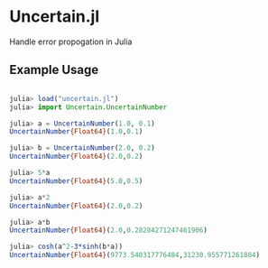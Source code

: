 Uncertain.jl
============

Handle error propogation in Julia

Example Usage
-------------

~~~julia

julia> load("uncertain.jl")
julia> import Uncertain.UncertainNumber

julia> a = UncertainNumber(1.0, 0.1)
UncertainNumber{Float64}(1.0,0.1)

julia> b = UncertainNumber(2.0, 0.2)
UncertainNumber{Float64}(2.0,0.2)

julia> 5*a
UncertainNumber{Float64}(5.0,0.5)

julia> a*2
UncertainNumber{Float64}(2.0,0.2)

julia> a*b
UncertainNumber{Float64}(2.0,0.28284271247461906)

julia> cosh(a^2-3*sinh(b*a))
UncertainNumber{Float64}(9773.540317776484,31230.955771261884)
~~~
